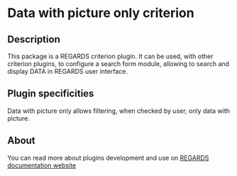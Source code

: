 # Data with picture only criterion

## Description

This package is a REGARDS criterion plugin. It can be used, with other criterion plugins, to configure a search form module, allowing to search and display DATA in REGARDS user interface.

## Plugin specificities

Data with picture only allows filtering, when checked by user, only data with picture.

## About

You can read more about plugins development and use on [REGARDS documentation website](https://regardsoss.github.io/frontend/plugins/plugins/#section=frontend)
